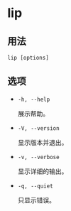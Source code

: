 # lip

## 用法

```shell
lip [options]
```

## 选项

- `-h, --help`

  展示帮助。

- `-V, --version`

  显示版本并退出。

- `-v, --verbose`

  显示详细的输出。

- `-q, --quiet`

  只显示错误。